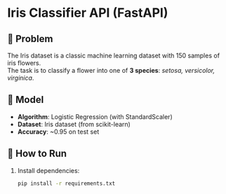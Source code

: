 # Iris Classifier API (FastAPI)

## 📌 Problem
The Iris dataset is a classic machine learning dataset with 150 samples of iris flowers.  
The task is to classify a flower into one of **3 species**: *setosa, versicolor, virginica*.

## 📌 Model
- **Algorithm**: Logistic Regression (with StandardScaler)
- **Dataset**: Iris dataset (from scikit-learn)
- **Accuracy**: ~0.95 on test set

## 📌 How to Run
1. Install dependencies:
   ```bash
   pip install -r requirements.txt

